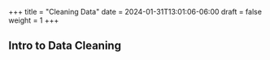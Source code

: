 +++
title = "Cleaning Data"
date = 2024-01-31T13:01:06-06:00
draft = false
weight = 1
+++

## Intro to Data Cleaning
